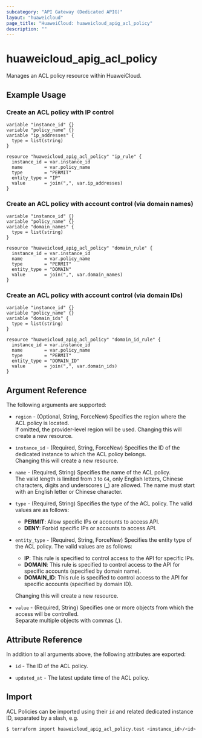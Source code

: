 ```yaml
---
subcategory: "API Gateway (Dedicated APIG)"
layout: "huaweicloud"
page_title: "HuaweiCloud: huaweicloud_apig_acl_policy"
description: ""
---
```


# huaweicloud_apig_acl_policy

Manages an ACL policy resource within HuaweiCloud.

## Example Usage

### Create an ACL policy with IP control

```hcl
variable "instance_id" {}
variable "policy_name" {}
variable "ip_addresses" {
  type = list(string)
}

resource "huaweicloud_apig_acl_policy" "ip_rule" {
  instance_id = var.instance_id
  name        = var.policy_name
  type        = "PERMIT"
  entity_type = "IP"
  value       = join(",", var.ip_addresses)
}
```

### Create an ACL policy with account control (via domain names)

```hcl
variable "instance_id" {}
variable "policy_name" {}
variable "domain_names" {
  type = list(string)
}

resource "huaweicloud_apig_acl_policy" "domain_rule" {
  instance_id = var.instance_id
  name        = var.policy_name
  type        = "PERMIT"
  entity_type = "DOMAIN"
  value       = join(",", var.domain_names)
}
```

### Create an ACL policy with account control (via domain IDs)

```hcl
variable "instance_id" {}
variable "policy_name" {}
variable "domain_ids" {
  type = list(string)
}

resource "huaweicloud_apig_acl_policy" "domain_id_rule" {
  instance_id = var.instance_id
  name        = var.policy_name
  type        = "PERMIT"
  entity_type = "DOMAIN_ID"
  value       = join(",", var.domain_ids)
}
```

## Argument Reference

The following arguments are supported:

* `region` - (Optional, String, ForceNew) Specifies the region where the ACL policy is located.  
  If omitted, the provider-level region will be used. Changing this will create a new resource.

* `instance_id` - (Required, String, ForceNew) Specifies the ID of the dedicated instance to which the ACL
  policy belongs.  
  Changing this will create a new resource.

* `name` - (Required, String) Specifies the name of the ACL policy.  
  The valid length is limited from `3` to `64`, only English letters, Chinese characters, digits and underscores (_) are
  allowed. The name must start with an English letter or Chinese character.

* `type` - (Required, String) Specifies the type of the ACL policy.
  The valid values are as follows:
  + **PERMIT**: Allow specific IPs or accounts to access API.
  + **DENY**: Forbid specific IPs or accounts to access API.

* `entity_type` - (Required, String, ForceNew) Specifies the entity type of the ACL policy.
  The valid values are as follows:
  + **IP**: This rule is specified to control access to the API for specific IPs.
  + **DOMAIN**: This rule is specified to control access to the API for specific accounts (specified by domain name).
  + **DOMAIN_ID**: This rule is specified to control access to the API for specific accounts (specified by domain ID).

  Changing this will create a new resource.

* `value` - (Required, String) Specifies one or more objects from which the access will be controlled.  
  Separate multiple objects with commas (,).

## Attribute Reference

In addition to all arguments above, the following attributes are exported:

* `id` - The ID of the ACL policy.

* `updated_at` - The latest update time of the ACL policy.

## Import

ACL Policies can be imported using their `id` and related dedicated instance ID, separated by a slash, e.g.

```bash
$ terraform import huaweicloud_apig_acl_policy.test <instance_id>/<id>
```
